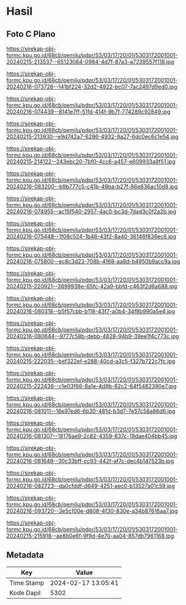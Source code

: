 # Hasil

## Foto C Plano

https://sirekap-obj-formc.kpu.go.id/68cb/pemilu/pdpr/53/03/17/20/01/5303172001001-20240215-213537--65123064-0984-4d7f-87a3-a7239557f118.jpg

https://sirekap-obj-formc.kpu.go.id/68cb/pemilu/pdpr/53/03/17/20/01/5303172001001-20240216-073726--141bf224-32d2-4922-bc07-7ac2497d9ed0.jpg

https://sirekap-obj-formc.kpu.go.id/68cb/pemilu/pdpr/53/03/17/20/01/5303172001001-20240216-074439--8141e7ff-51fd-414f-9b7f-774289c92849.jpg

https://sirekap-obj-formc.kpu.go.id/68cb/pemilu/pdpr/53/03/17/20/01/5303172001001-20240215-213930--e9d742a7-6286-4932-9a27-6dc0ec6c1e54.jpg

https://sirekap-obj-formc.kpu.go.id/68cb/pemilu/pdpr/53/03/17/20/01/5303172001001-20240215-214122--243ebc20-7bf0-4cc6-a457-e609933a9f51.jpg

https://sirekap-obj-formc.kpu.go.id/68cb/pemilu/pdpr/53/03/17/20/01/5303172001001-20240216-083200--b9b777c5-c41b-49ba-b27f-86e636ac10d8.jpg

https://sirekap-obj-formc.kpu.go.id/68cb/pemilu/pdpr/53/03/17/20/01/5303172001001-20240216-074955--ac15f540-2957-4ac0-bc3d-7dad3c0f2a2b.jpg

https://sirekap-obj-formc.kpu.go.id/68cb/pemilu/pdpr/53/03/17/20/01/5303172001001-20240216-075448--1f08c524-1b46-43f2-8a40-36146f836ec6.jpg

https://sirekap-obj-formc.kpu.go.id/68cb/pemilu/pdpr/53/03/17/20/01/5303172001001-20240216-075800--ec8c3d23-708b-4168-aa8d-b4950b9acc9a.jpg

https://sirekap-obj-formc.kpu.go.id/68cb/pemilu/pdpr/53/03/17/20/01/5303172001001-20240215-220921--3899938e-65fc-42a9-bbfd-c463f2d6a688.jpg

https://sirekap-obj-formc.kpu.go.id/68cb/pemilu/pdpr/53/03/17/20/01/5303172001001-20240216-080318--b5f57cbb-b118-43f7-a0b4-34f8b990a5e4.jpg

https://sirekap-obj-formc.kpu.go.id/68cb/pemilu/pdpr/53/03/17/20/01/5303172001001-20240216-080644--9777c58b-debb-4828-94b9-39ee1f4c773c.jpg

https://sirekap-obj-formc.kpu.go.id/68cb/pemilu/pdpr/53/03/17/20/01/5303172001001-20240215-222035--bef322ef-e288-40cd-a3c5-f327b722c7fc.jpg

https://sirekap-obj-formc.kpu.go.id/68cb/pemilu/pdpr/53/03/17/20/01/5303172001001-20240215-222436--c1e03f66-8a1e-4d9b-82c2-64f5482390e7.jpg

https://sirekap-obj-formc.kpu.go.id/68cb/pemilu/pdpr/53/03/17/20/01/5303172001001-20240216-081011--16e97ed6-6b30-481d-b3d7-7e57c58a86d6.jpg

https://sirekap-obj-formc.kpu.go.id/68cb/pemilu/pdpr/53/03/17/20/01/5303172001001-20240216-081307--18176ae9-2c82-4359-837c-19dae404bb45.jpg

https://sirekap-obj-formc.kpu.go.id/68cb/pemilu/pdpr/53/03/17/20/01/5303172001001-20240216-081648--30c33bff-cc93-442f-af7c-dec4b147523b.jpg

https://sirekap-obj-formc.kpu.go.id/68cb/pemilu/pdpr/53/03/17/20/01/5303172001001-20240216-082723--da0cfddf-d649-4251-aec0-b13527a01c59.jpg

https://sirekap-obj-formc.kpu.go.id/68cb/pemilu/pdpr/53/03/17/20/01/5303172001001-20240216-093720--3e5c100e-d808-4f30-830e-a34b87616aa7.jpg

https://sirekap-obj-formc.kpu.go.id/68cb/pemilu/pdpr/53/03/17/20/01/5303172001001-20240215-215918--ae8b0e6f-9f9d-4e70-aa04-857db7961168.jpg


## Metadata

| Key        | Value               |
| ---------- | ------------------- |
| Time Stamp | 2024-02-17 13:05:41 |
| Kode Dapil | 5302                |



